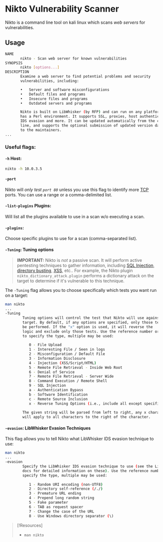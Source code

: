 
# Nikto Vulnerability Scanner
Nikto is a command line tool on kali linux which scans *web servers* for vulnerabilities.
## Usage
```bash
NAME
       nikto - Scan web server for known vulnerabilities
SYNOPSIS
       nikto [options...]
DESCRIPTION
       Examine a web server to find potential problems and security
       vulnerabilities, including:

       •   Server and software misconfigurations
       •   Default files and programs
       •   Insecure files and programs
       •   Outdated servers and programs

       Nikto is built on LibWhisker (by RFP) and can run on any platform which
       has a Perl environment. It supports SSL, proxies, host authentication,
       IDS evasion and more. It can be updated automatically from the command-
       line, and supports the optional submission of updated version data back
       to the maintainers.
...
```
### Useful flags:
#### `-h` Host:
```bash
nikto -h 10.0.3.5
```
#### `-port`
Nikto will *only test `port 80`* unless you use this flag to identify more [TCP](/networking/protocols/TCP.md) ports. You can use a range or a comma-delimited list.
#### `-list-plugins` Plugins:
Will list all the plugins available to use in a scan w/o executing a scan.
#### `-plugins`:
Choose specific plugins to use for a scan (comma-separated list).
#### `-Tuning`: Tuning options
> **IMPORTANT:** Nikto is *not* a passive scan. It will perform active pentesting techniques to gather information, including [SQL Injection](cybersecurity/TTPs/exploitation/injection/SQL-injection.md), [directory busting](cybersecurity/TTPs/recon/directory-enumeration.md), [XSS](cybersecurity/TTPs/exploitation/injection/XSS.md), etc..
> For example, the Nikto plugin `nikto_dictionary_attack.plugin` performs a dictionary attack on the target to determine if it's vulnerable to this technique.

The `-Tuning` flag allows you to choose specifically which tests you want run on a target:
```bash
man nikto
...
-Tuning
        Tuning options will control the test that Nikto will use against a
        target. By default, if any options are specified, only those tests will
        be performed. If the "x" option is used, it will reverse the
        logic and exclude only those tests. Use the reference number or letter
	    to specify the type, multiple may be used:
	    
           0 - File Upload
           1 - Interesting File / Seen in logs
           2 - Misconfiguration / Default File
           3 - Information Disclosure
           4 - Injection (XSS/Script/HTML)
           5 - Remote File Retrieval - Inside Web Root
           6 - Denial of Service
           7 - Remote File Retrieval - Server Wide
           8 - Command Execution / Remote Shell
           9 - SQL Injection
           a - Authentication Bypass
           b - Software Identification
           c - Remote Source Inclusion
           x - Reverse Tuning Options (i.e., include all except specified)
           
        The given string will be parsed from left to right, any x characters
        will apply to all characters to the right of the character.
```
#### `-evasion`: LibWhisker Evasion Techniques
This flag allows you to tell Nikto what LibWhisker IDS evasion technique to use:
```bash
man nikto
...
-evasion
        Specify the LibWhisker IDS evasion technique to use (see the LibWhisker
        docs for detailed information on these). Use the reference number to
        specify the type, multiple may be used:
        
           1 - Random URI encoding (non-UTF8)
           2 - Directory self-reference (/./)
           3 - Premature URL ending
           4 - Prepend long random string
           5 - Fake parameter
           6 - TAB as request spacer
           7 - Change the case of the URL
           8 - Use Windows directory separator (\)
```

> [!Resources]
> - `man nikto`
